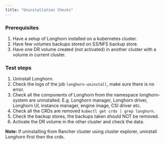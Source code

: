 ```yaml
---
title: "Uninstallation Checks"
---
```


### Prerequisites
1. Have a setup of Longhorn installed on a kubernetes cluster.
2. Have few volumes backups stored on S3/NFS backup store.
3. Have one DR volume created (not activated) in another cluster with a volume in current cluster.

### Test steps
1. Uninstall Longhorn.
2. Check the logs of the job `longhorn-uninstall`, make sure there is no error.
3. Check all the components of Longhorn from the namespace longhorn-system are uninstalled. E.g. Longhorn manager, Longhorn driver, Longhorn UI, instance manager, engine image, CSI driver etc.
4. Check all the CRDs are removed `kubectl get crds | grep longhorn`.
5. Check the backup stores, the backups taken should NOT be removed.
6. Activate the DR volume in the other cluster and check the data.

**Note:** If uninstalling from Rancher cluster using cluster explorer, uninstall Longhorn first then the crds.
